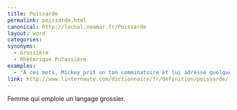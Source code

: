 ```yaml
---
title: Poissarde
permalink: poissarde.html
canonical: http://lachal.neamar.fr/Poissarde
layout: word
categories:
synonyms:
  - Grossière
  - Rhétorique Putassière
examples:
  - "A ces mots, Mickey prit un ton comminatoire et lui adresse quelques privautés : il la traite &quot;espèce de&quot;<br /><br />réponse a : péronnelle !<br />réponse b : pie grièche !<br />réponse c : poissarde !<br />réponse d : pôv' cloche !<br />"
link: http://www.linternaute.com/dictionnaire/fr/definition/poissarde/
---
```


Femme qui emploie un langage grossier.

